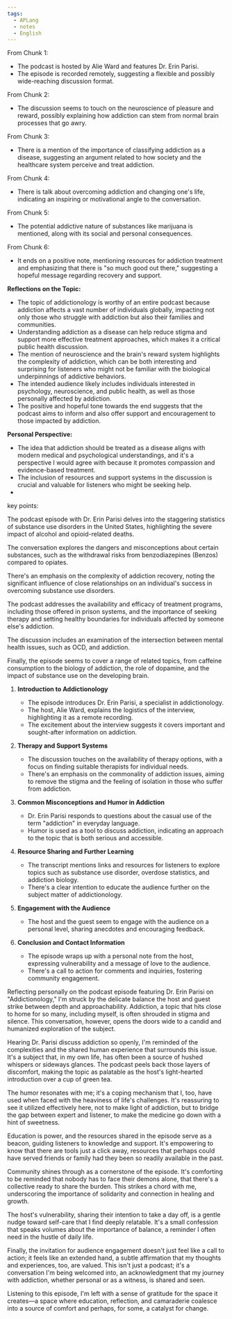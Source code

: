 ```yaml
---
tags:
  - APLang
  - notes
  - English
---
```



From Chunk 1:
- The podcast is hosted by Alie Ward and features Dr. Erin Parisi.
- The episode is recorded remotely, suggesting a flexible and possibly wide-reaching discussion format.

From Chunk 2:
- The discussion seems to touch on the neuroscience of pleasure and reward, possibly explaining how addiction can stem from normal brain processes that go awry.

From Chunk 3:
- There is a mention of the importance of classifying addiction as a disease, suggesting an argument related to how society and the healthcare system perceive and treat addiction.

From Chunk 4:
- There is talk about overcoming addiction and changing one's life, indicating an inspiring or motivational angle to the conversation.

From Chunk 5:
- The potential addictive nature of substances like marijuana is mentioned, along with its social and personal consequences.

From Chunk 6:
- It ends on a positive note, mentioning resources for addiction treatment and emphasizing that there is "so much good out there," suggesting a hopeful message regarding recovery and support.

**Reflections on the Topic:**
- The topic of addictionology is worthy of an entire podcast because addiction affects a vast number of individuals globally, impacting not only those who struggle with addiction but also their families and communities.
- Understanding addiction as a disease can help reduce stigma and support more effective treatment approaches, which makes it a critical public health discussion.
- The mention of neuroscience and the brain's reward system highlights the complexity of addiction, which can be both interesting and surprising for listeners who might not be familiar with the biological underpinnings of addictive behaviors.
- The intended audience likely includes individuals interested in psychology, neuroscience, and public health, as well as those personally affected by addiction.
- The positive and hopeful tone towards the end suggests that the podcast aims to inform and also offer support and encouragement to those impacted by addiction.

**Personal Perspective:**
- The idea that addiction should be treated as a disease aligns with modern medical and psychological understandings, and it's a perspective I would agree with because it promotes compassion and evidence-based treatment.
- The inclusion of resources and support systems in the discussion is crucial and valuable for listeners who might be seeking help.
- 

key points:

The podcast episode with Dr. Erin Parisi delves into the staggering statistics of substance use disorders in the United States, highlighting the severe impact of alcohol and opioid-related deaths.

The conversation explores the dangers and misconceptions about certain substances, such as the withdrawal risks from benzodiazepines (Benzos) compared to opiates.

There's an emphasis on the complexity of addiction recovery, noting the significant influence of close relationships on an individual's success in overcoming substance use disorders.

The podcast addresses the availability and efficacy of treatment programs, including those offered in prison systems, and the importance of seeking therapy and setting healthy boundaries for individuals affected by someone else's addiction.

The discussion includes an examination of the intersection between mental health issues, such as OCD, and addiction.

Finally, the episode seems to cover a range of related topics, from caffeine consumption to the biology of addiction, the role of dopamine, and the impact of substance use on the developing brain.


1. **Introduction to Addictionology**
    
    - The episode introduces Dr. Erin Parisi, a specialist in addictionology.
    - The host, Alie Ward, explains the logistics of the interview, highlighting it as a remote recording.
    - The excitement about the interview suggests it covers important and sought-after information on addiction.
2. **Therapy and Support Systems**
    
    - The discussion touches on the availability of therapy options, with a focus on finding suitable therapists for individual needs.
    - There's an emphasis on the commonality of addiction issues, aiming to remove the stigma and the feeling of isolation in those who suffer from addiction.
3. **Common Misconceptions and Humor in Addiction**
    
    - Dr. Erin Parisi responds to questions about the casual use of the term "addiction" in everyday language.
    - Humor is used as a tool to discuss addiction, indicating an approach to the topic that is both serious and accessible.
4. **Resource Sharing and Further Learning**
    
    - The transcript mentions links and resources for listeners to explore topics such as substance use disorder, overdose statistics, and addiction biology.
    - There's a clear intention to educate the audience further on the subject matter of addictionology.
5. **Engagement with the Audience**
    
    - The host and the guest seem to engage with the audience on a personal level, sharing anecdotes and encouraging feedback.
6. **Conclusion and Contact Information**
    
    - The episode wraps up with a personal note from the host, expressing vulnerability and a message of love to the audience.
    - There's a call to action for comments and inquiries, fostering community engagement.

Reflecting personally on the podcast episode featuring Dr. Erin Parisi on "Addictionology," I'm struck by the delicate balance the host and guest strike between depth and approachability. Addiction, a topic that hits close to home for so many, including myself, is often shrouded in stigma and silence. This conversation, however, opens the doors wide to a candid and humanized exploration of the subject.

Hearing Dr. Parisi discuss addiction so openly, I'm reminded of the complexities and the shared human experience that surrounds this issue. It's a subject that, in my own life, has often been a source of hushed whispers or sideways glances. The podcast peels back those layers of discomfort, making the topic as palatable as the host's light-hearted introduction over a cup of green tea.

The humor resonates with me; it's a coping mechanism that I, too, have used when faced with the heaviness of life's challenges. It's reassuring to see it utilized effectively here, not to make light of addiction, but to bridge the gap between expert and listener, to make the medicine go down with a hint of sweetness.

Education is power, and the resources shared in the episode serve as a beacon, guiding listeners to knowledge and support. It's empowering to know that there are tools just a click away, resources that perhaps could have served friends or family had they been so readily available in the past.

Community shines through as a cornerstone of the episode. It's comforting to be reminded that nobody has to face their demons alone, that there's a collective ready to share the burden. This strikes a chord with me, underscoring the importance of solidarity and connection in healing and growth.

The host's vulnerability, sharing their intention to take a day off, is a gentle nudge toward self-care that I find deeply relatable. It's a small confession that speaks volumes about the importance of balance, a reminder I often need in the hustle of daily life.

Finally, the invitation for audience engagement doesn't just feel like a call to action; it feels like an extended hand, a subtle affirmation that my thoughts and experiences, too, are valued. This isn't just a podcast; it's a conversation I'm being welcomed into, an acknowledgment that my journey with addiction, whether personal or as a witness, is shared and seen.

Listening to this episode, I'm left with a sense of gratitude for the space it creates—a space where education, reflection, and camaraderie coalesce into a source of comfort and perhaps, for some, a catalyst for change.